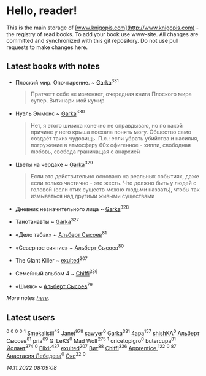 # Hello, reader!
This is the main storage of [www.knigopis.com](http://www.knigopis.com) - the registry of read books.
To add your book use www-site. All changes are committed and synchronized with this git repository.
Do not use pull requests to make changes here.


## Latest books with notes
* Плоский мир. Опочтарение. ~ [Garka](users/115/115753719718250012620-google)<sup>331</sup>
    > Пратчетт себе не изменяет, очередная книга Плоского мира супер. Витинари мой кумир

* Нуэль Эммонс ~ [Garka](users/115/115753719718250012620-google)<sup>330</sup>
    > Нет, я этого шизика конечно не оправдываю, но по какой причине у него крыша поехала понять могу. Общество само создаёт таких чудовищь. П.с.: если убрать убийства и насилия, погружение в атмосферу 60х офигенное - хиппи, свободная любовь, свобода граничащая с анархией

* Цветы на чердаке ~ [Garka](users/115/115753719718250012620-google)<sup>329</sup>
    > Если это действительно основано на реальных событиях, даже если только частично - это жесть. Что должно быть у людей с головой (если этих существ можно людьми назвать), чтобы так измываться над другими живыми существами

* Дневник незначительного лица ~ [Garka](users/115/115753719718250012620-google)<sup>328</sup>

* Танотанавты ~ [Garka](users/115/115753719718250012620-google)<sup>327</sup>

* «Дело табак» ~ [Альберт Сысоев](users/474/47446642-vkontakte)<sup>81</sup>

* «Северное сияние» ~ [Альберт Сысоев](users/474/47446642-vkontakte)<sup>80</sup>

* The Giant Killer ~ [exulted](users/100/100599204551896265722-google)<sup>207</sup>

* Семейный альбом 4 ~ [Chiffi](users/105/105831994080785626680-google)<sup>336</sup>

* «Шмяк» ~ [Альберт Сысоев](users/474/47446642-vkontakte)<sup>79</sup>


_More notes [here](latest_books_with_notes.md)._


## Latest users
[](users/115/115339911132983129941-google)<sup>0</sup> 
[](users/107/107887484373704297776-google)<sup>0</sup> 
[](users/107/107967543883596923419-google)<sup>0</sup> 
[](users/109/109363607816033953885-google)<sup>0</sup> 
[](users/114/114112027514930339791-google)<sup>1</sup> 
[Smekalistii](users/864/86487125-vkontakte)<sup>43</sup> 
[Janet](users/108/108113656204404967440-google)<sup>978</sup> 
[sawyer](users/117/117035910904503216203-google)<sup>0</sup> 
[Garka](users/115/115753719718250012620-google)<sup>331</sup> 
[4apa](users/117/117392596378069249667-google)<sup>157</sup> 
[shishKA](users/100/100388448555259282555-google)<sup>0</sup> 
[Альберт Сысоев](users/474/47446642-vkontakte)<sup>81</sup> 
[pria](users/128/128917939-vkontakte)<sup>69</sup> 
[G_LeKS](users/106/106739562335093016041-google)<sup>0</sup> 
[Mad Wolf](users/947/94738840-vkontakte)<sup>275</sup> 
[](users/114/114908731072426313764-google)<sup>1</sup> 
[cricetopigro](users/189/189877867-vkontakte)<sup>0</sup> 
[butercupa](users/193/193697993-vkontakte)<sup>81</sup> 
[Йолант](users/104/104690883692185089260-google)<sup>374</sup> 
[](users/108/108681363726410562880-google)<sup>0</sup> 
[Elixir](users/115/115826717712507836033-google)<sup>437</sup> 
[exulted](users/100/100599204551896265722-google)<sup>207</sup> 
[Вит](users/300/300273923-vkontakte)<sup>88</sup> 
[Chiffi](users/105/105831994080785626680-google)<sup>336</sup> 
[Apprentice ](users/528/52821952-vkontakte)<sup>122</sup> 
[](users/147/1470945916-yandex)<sup>0</sup> 
[](users/153/1537586159620888-facebook)<sup>87</sup> 
[Анастасия  Лебедева](users/100/100263890971268160725-google)<sup>0</sup> 
[Окс](users/102/102536471289425216982-google)<sup>22</sup> 
[](users/102/102375178059323955131-google)<sup>0</sup> 


_14.11.2022 08:09:08_
